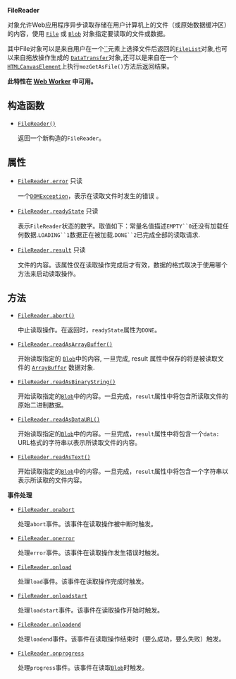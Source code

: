 **FileReader**

对象允许Web应用程序异步读取存储在用户计算机上的文件（或原始数据缓冲区）的内容，使用 [`File`](https://developer.mozilla.org/zh-CN/docs/Web/API/File) 或 [`Blob`](https://developer.mozilla.org/zh-CN/docs/Web/API/Blob) 对象指定要读取的文件或数据。

其中File对象可以是来自用户在一个[``](https://developer.mozilla.org/zh-CN/docs/Web/HTML/Element/input)元素上选择文件后返回的[`FileList`](https://developer.mozilla.org/zh-CN/docs/Web/API/FileList)对象,也可以来自拖放操作生成的 [`DataTransfer`](https://developer.mozilla.org/zh-CN/docs/Web/API/DataTransfer)对象,还可以是来自在一个[`HTMLCanvasElement`](https://developer.mozilla.org/zh-CN/docs/Web/API/HTMLCanvasElement)上执行`mozGetAsFile()`方法后返回结果。

**此特性在 [Web Worker](https://developer.mozilla.org/zh-CN/docs/Web/API/Web_Workers_API) 中可用。**

## 构造函数

- [`FileReader()`](https://developer.mozilla.org/zh-CN/docs/Web/API/FileReader/FileReader)

  返回一个新构造的`FileReader`。

## 属性

- [`FileReader.error`](https://developer.mozilla.org/zh-CN/docs/Web/API/FileReader/error) 只读

  一个[`DOMException`](https://developer.mozilla.org/zh-CN/docs/Web/API/DOMException)，表示在读取文件时发生的错误 。

- [`FileReader.readyState`](https://developer.mozilla.org/zh-CN/docs/Web/API/FileReader/readyState) 只读

  表示`FileReader`状态的数字。取值如下：常量名值描述`EMPTY``0`还没有加载任何数据.`LOADING``1`数据正在被加载.`DONE``2`已完成全部的读取请求.

- [`FileReader.result`](https://developer.mozilla.org/zh-CN/docs/Web/API/FileReader/result) 只读

  文件的内容。该属性仅在读取操作完成后才有效，数据的格式取决于使用哪个方法来启动读取操作。

## 方法

- [`FileReader.abort()`](https://developer.mozilla.org/zh-CN/docs/Web/API/FileReader/abort)

  中止读取操作。在返回时，`readyState`属性为`DONE`。

- [`FileReader.readAsArrayBuffer()`](https://developer.mozilla.org/zh-CN/docs/Web/API/FileReader/readAsArrayBuffer)

  开始读取指定的 [`Blob`](https://developer.mozilla.org/zh-CN/docs/Web/API/Blob)中的内容, 一旦完成, result 属性中保存的将是被读取文件的 [`ArrayBuffer`](https://developer.mozilla.org/zh-CN/docs/Web/API/ArrayBuffer) 数据对象.

- [`FileReader.readAsBinaryString()`](https://developer.mozilla.org/zh-CN/docs/Web/API/FileReader/readAsBinaryString) 

  开始读取指定的[`Blob`](https://developer.mozilla.org/zh-CN/docs/Web/API/Blob)中的内容。一旦完成，`result`属性中将包含所读取文件的原始二进制数据。

- [`FileReader.readAsDataURL()`](https://developer.mozilla.org/zh-CN/docs/Web/API/FileReader/readAsDataURL)

  开始读取指定的[`Blob`](https://developer.mozilla.org/zh-CN/docs/Web/API/Blob)中的内容。一旦完成，`result`属性中将包含一个`data:` URL格式的字符串以表示所读取文件的内容。

- [`FileReader.readAsText()`](https://developer.mozilla.org/zh-CN/docs/Web/API/FileReader/readAsText)

  开始读取指定的[`Blob`](https://developer.mozilla.org/zh-CN/docs/Web/API/Blob)中的内容。一旦完成，`result`属性中将包含一个字符串以表示所读取的文件内容。

 **事件处理**

- [`FileReader.onabort`](https://developer.mozilla.org/zh-CN/docs/Web/API/FileReader/onabort)

  处理`abort`事件。该事件在读取操作被中断时触发。

- [`FileReader.onerror`](https://developer.mozilla.org/zh-CN/docs/Web/API/FileReader/onerror)

  处理`error`事件。该事件在读取操作发生错误时触发。

- [`FileReader.onload`](https://developer.mozilla.org/zh-CN/docs/Web/API/FileReader/onload)

  处理`load`事件。该事件在读取操作完成时触发。

- [`FileReader.onloadstart`](https://developer.mozilla.org/zh-CN/docs/Web/API/FileReader/onloadstart)

  处理`loadstart`事件。该事件在读取操作开始时触发。

- [`FileReader.onloadend`](https://developer.mozilla.org/zh-CN/docs/Web/API/FileReader/onloadend)

  处理`loadend`事件。该事件在读取操作结束时（要么成功，要么失败）触发。

- [`FileReader.onprogress`](https://developer.mozilla.org/zh-CN/docs/Web/API/FileReader/onprogress)

  处理`progress`事件。该事件在读取[`Blob`](https://developer.mozilla.org/zh-CN/docs/Web/API/Blob)时触发。